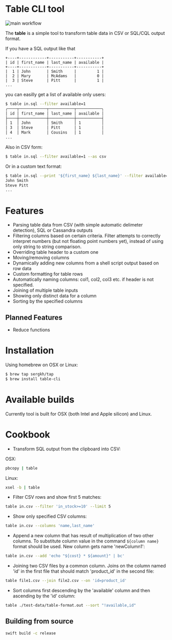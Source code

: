 # Table CLI tool

![main workflow](https://github.com/sergkh/table-cli/actions/workflows/build-test.yaml/badge.svg)

The **table** is a simple tool to transform table data in CSV or SQL/CQL output format.

If you have a SQL output like that

```
+----+------------+-----------+-----------+
| id | first_name | last_name | available |
+----+------------+-----------+-----------+
|  1 | John       | Smith     |         1 |
|  2 | Mary       | McAdams   |         0 |
|  3 | Steve      | Pitt      |         1 |
...
```

you can easilly get a list of available only users:

```bash
$ table in.sql --filter available=1
╭────┬────────────┬───────────┬───────────╮
│ id │ first_name │ last_name │ available │
├────┼────────────┼───────────┼───────────┤
│ 1  │ John       │ Smith     │ 1         │
│ 3  │ Steve      │ Pitt      │ 1         │
│ 4  │ Mark       │ Cousins   │ 1         │
...
```

Also in CSV form:

```bash
$ table in.sql --filter available=1 --as csv
```

Or in a custom text format:

```bash 
$ table in.sql --print '${first_name} ${last_name}' --filter available=1
John Smith
Steve Pitt
...
```

# Features 

* Parsing table data from CSV (with simple automatic delimeter detection), SQL or Cassandra outputs
* Filtering columns based on certain criteria. Filter attempts to correctly interpret numbers (but not floating point numbers yet), instead of using only string to string comparison.
* Overriding table header to a custom one
* Moving/removing columns
* Dynamically adding new columns from a shell script output based on row data
* Custom formatting for table rows
* Automatically naming columns: col1, col2, col3 etc. if header is not specified.
* Joining of multiple table inputs
* Showing only distinct data for a column
* Sorting by the specified columns

## Planned Features
* Reduce functions

# Installation

Using homebrew on OSX or Linux: 
```bash
$ brew tap sergkh/tap
$ brew install table-cli
```

# Available builds

Currently tool is built for OSX (both Intel and Apple silicon) and Linux.

# Cookbook

* Transform SQL output from the clipboard into CSV:

OSX:

```bash
pbcopy | table
```

Linux:

```bash
xsel -b | table
```

* Filter CSV rows and show first 5 matches:

```bash
table in.csv --filter 'in_stock>=10' --limit 5
```

* Show only specified CSV columns:

```bash
table in.csv --columns 'name,last_name'
```

* Append a new column that has result of multiplication of two other columns. To substitute column value in the command `${column name}` format should be used. New column gets name 'newColumn1':

```bash
table in.csv --add 'echo "${cost} * ${amount}" | bc'
```

* Joining two CSV files by a common column. Joins on the column named 'id' in the first file that should match 'product_id' in the second file:

```bash
table file1.csv --join file2.csv --on 'id=product_id'
```

* Sort columns first descending by the 'available' column and then ascending by the 'id' column:

```bash
table ./test-data/table-format.out --sort "!available,id"
```

## Building from source

```bash
swift build -c release
```